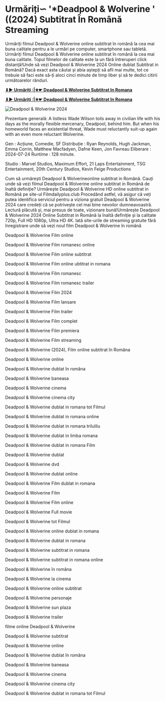# Urmăriți∽ '*Deadpool & Wolverine ' ((2024) Subtitrat În Română Streaming
Urmăriți filmul Deadpool & Wolverine online subtitrat în română la cea mai buna calitate pentru a le urmări pe computer, smartphone sau tabletă. Urmăriți filmul Deadpool & Wolverine online subtitrat în română la cea mai buna calitate. Topul filmelor de calitate este la un fără întreruperi click distanță!Unde să vezi Deadpool & Wolverine 2024 Online dublat Subtitrat in Română? Dacă exact asta căutai și abia aștepți să afli mai multe, tot ce trebuie să faci este să-ți aloci cinci minute de timp liber și să te dedici citirii următoarelor rânduri. 

**[⬇▶️ Urmăriți :|✮☛ Deadpool & Wolverine Subtitrat In Romana](https://top.cinematix.download/ro/movie/533535)**

**[⬇▶️ Urmăriți :|✮☛ Deadpool & Wolverine Subtitrat In Romana](https://top.cinematix.download/ro/movie/533535)**

![Deadpool & Wolverine 2024](https://image.tmdb.org/t/p/w780/arsFGaTMg24s0LrIvDukEve4w8m.jpg)

Prezentare generală:
A listless Wade Wilson toils away in civilian life with his days as the morally flexible mercenary, Deadpool, behind him. But when his homeworld faces an existential threat, Wade must reluctantly suit-up again with an even more reluctant Wolverine.

Gen      : Acțiune, Comedie, SF
Distribuție      : Ryan Reynolds, Hugh Jackman, Emma Corrin, Matthew Macfadyen, Dafne Keen, Jon Favreau
Eliberare    : 2024-07-24
Runtime : 128 minute.

Studio : Marvel Studios, Maximum Effort, 21 Laps Entertainment, TSG Entertainment, 20th Century Studios, Kevin Feige Productions 

Cum să urmărești Deadpool & Wolverineonline subtitrat in Română. Cauți unde să vezi filmul Deadpool & Wolverine online subtitrat in Română de înaltă definiție? Urmărește Deadpool & Wolverine HD online subtitrat in Română pe site-ul Filmdailyplus.club Procedând astfel, vă asigur că veți putea identifica serviciul pentru a viziona gratuit Deadpool & Wolverine 2024 care credeți că se potrivește cel mai bine nevoilor dumneavoastră. Lectură plăcută și, mai presus de toate, vizionare bună!Urmărește Deadpool & Wolverine 2024 Online Subtitrat in Română la înaltă definiție și la calitate 720p, Full HD 1080p, Ultra HD 4K. Iată site-urile de streaming gratuite fără înregistrare unde să vezi noul film Deadpool & Wolverine în română

Deadpool & Wolverine Film online

Deadpool & Wolverine Film romanesc online

Deadpool & Wolverine Film online subtitrat

Deadpool & Wolverine Film online ubtitrat in romana

Deadpool & Wolverine Film romanesc

Deadpool & Wolverine Film romanesc trailer

Deadpool & Wolverine Film 2024

Deadpool & Wolverine Film lansare

Deadpool & Wolverine Film trailer

Deadpool & Wolverine Film complet

Deadpool & Wolverine Film premiera

Deadpool & Wolverine Film streaming

Deadpool & Wolverine (2024), Film online subtitrat în Româna

Deadpool & Wolverine online

Deadpool & Wolverine dublat în româna

Deadpool & Wolverine baneasa

Deadpool & Wolverine cinema

Deadpool & Wolverine cinema city

Deadpool & Wolverine dublat in romana tot Filmul

Deadpool & Wolverine dublat in romana online

Deadpool & Wolverine dublat in romana trilulilu

Deadpool & Wolverine dublat in limba romana

Deadpool & Wolverine dublat in romana Film

Deadpool & Wolverine dublat

Deadpool & Wolverine dvd

Deadpool & Wolverine dublat online

Deadpool & Wolverine Film dublat in romana

Deadpool & Wolverine Film

Deadpool & Wolverine Film online

Deadpool & Wolverine Full movie

Deadpool & Wolverine tot Filmul

Deadpool & Wolverine online dublat in romana

Deadpool & Wolverine dublat in romana

Deadpool & Wolverine subtitrat in romana

Deadpool & Wolverine subtitrat in romana online

Deadpool & Wolverine în româna

Deadpool & Wolverine la cinema

Deadpool & Wolverine online subtitrat

Deadpool & Wolverine personaje

Deadpool & Wolverine sun plaza

Deadpool & Wolverine trailer

filme online Deadpool & Wolverine

Deadpool & Wolverine subtitrat

Deadpool & Wolverine online

Deadpool & Wolverine dublat în româna

Deadpool & Wolverine baneasa

Deadpool & Wolverine cinema

Deadpool & Wolverine cinema city

Deadpool & Wolverine dublat in romana tot Filmul
